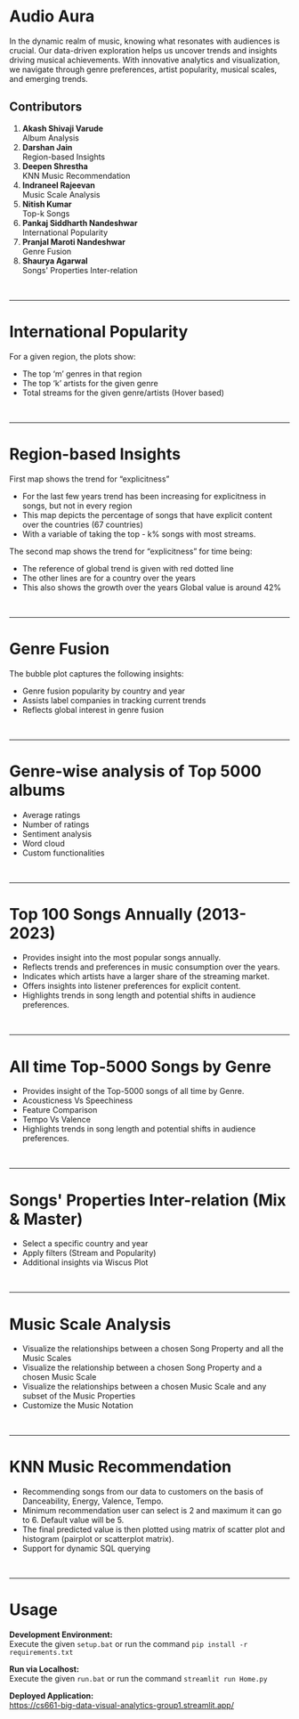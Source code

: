 # Audio Aura

In the dynamic realm of music, knowing what resonates with audiences is crucial. Our data-driven exploration helps us uncover trends and insights driving musical achievements. With innovative analytics and visualization, we navigate through genre preferences, artist popularity, musical scales, and emerging trends.

## Contributors

1. **Akash Shivaji Varude**<br>
   Album Analysis
1. **Darshan Jain**<br>
   Region-based Insights
1. **Deepen Shrestha**<br>
   KNN Music Recommendation
1. **Indraneel Rajeevan**<br>
   Music Scale Analysis
1. **Nitish Kumar**<br>
   Top-k Songs
1. **Pankaj Siddharth Nandeshwar**<br>
   International Popularity
1. **Pranjal Maroti Nandeshwar**<br>
   Genre Fusion
1. **Shaurya Agarwal**<br>
   Songs' Properties Inter-relation

<br>

---

# International Popularity

For a given region, the plots show:

- The top ‘m’ genres in that region
- The top ‘k’ artists for the given genre
- Total streams for the given genre/artists (Hover based)

<br>

---

# Region-based Insights

First map shows the trend for “explicitness”

- For the last few years trend has been increasing for explicitness in songs, but not in every region
- This map depicts the percentage of songs that have explicit content over the countries (67 countries)
- With a variable of taking the top - k% songs with most streams.

The second map shows the trend for “explicitness” for time being:

- The reference of global trend is given with red dotted line
- The other lines are for a country over the years
- This also shows the growth over the years Global value is around 42%

<br>

---

# Genre Fusion

The bubble plot captures the following insights:

- Genre fusion popularity by country and year
- Assists label companies in tracking current trends
- Reflects global interest in genre fusion

<br>

---

# Genre-wise analysis of Top 5000 albums

- Average ratings
- Number of ratings
- Sentiment analysis
- Word cloud
- Custom functionalities

<br>

---

# Top 100 Songs Annually (2013-2023)

- Provides insight into the most popular songs annually.
- Reflects trends and preferences in music consumption over the years.
- Indicates which artists have a larger share of the streaming market.
- Offers insights into listener preferences for explicit content.
- Highlights trends in song length and potential shifts in audience preferences.

<br>

---

# All time Top-5000 Songs by Genre

- Provides insight of the Top-5000 songs of all time by Genre.
- Acousticness Vs Speechiness
- Feature Comparison
- Tempo Vs Valence
- Highlights trends in song length and potential shifts in audience preferences.

<br>

---

# Songs' Properties Inter-relation (Mix & Master)

- Select a specific country and year
- Apply filters (Stream and Popularity)
- Additional insights via Wiscus Plot

<br>

---

# Music Scale Analysis

- Visualize the relationships between a chosen Song Property and all the Music Scales
- Visualize the relationship between a chosen Song Property and a chosen Music Scale
- Visualize the relationships between a chosen Music Scale and any subset of the Music Properties
- Customize the Music Notation

<br>

---

# KNN Music Recommendation

- Recommending songs from our data to customers on the basis of Danceability, Energy, Valence, Tempo.
- Minimum recommendation user can select is 2 and maximum it can go to 6. Default value will be 5.
- The final predicted value is then plotted using matrix of scatter plot and histogram (pairplot or scatterplot matrix).
- Support for dynamic SQL querying

<br>

---

# Usage

**Development Environment:**<br>
Execute the given `setup.bat` or run the command `pip install -r requirements.txt`

**Run via Localhost:**<br>
Execute the given `run.bat` or run the command `streamlit run Home.py`

**Deployed Application:**<br>
https://cs661-big-data-visual-analytics-group1.streamlit.app/

<br>
